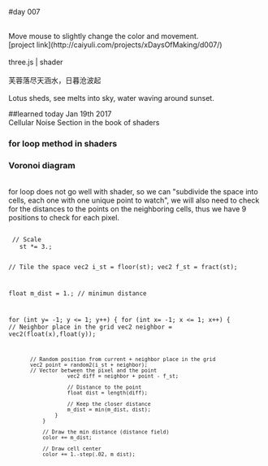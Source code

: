 #day 007

<br />
Move mouse to slightly change the color and movement.
<br />
[project link](http://caiyuli.com/projects/xDaysOfMaking/d007/)
 <br />
 <br />
three.js | shader
 <br />
 <br />
 芙蓉落尽天涵水，日暮沧波起
 <br />
 <br />
 Lotus sheds, see melts into sky, water waving around sunset.

##learned today
Jan 19th 2017
<br />
Cellular Noise Section in the book of shaders
<br />
### for loop method in shaders
### Voronoi diagram
<br />
for loop does not go well with shader, so we can "subdivide the space into cells, each one with one unique point to watch", we will also need to check for the distances to the points on the neighboring cells, thus we have 9 positions to check for each pixel.
 <br />
 <pre><code>
 // Scale
   st *= 3.;

   // Tile the space
   vec2 i_st = floor(st);
   vec2 f_st = fract(st);

   float m_dist = 1.;  // minimun distance

   for (int y= -1; y <= 1; y++) {
       for (int x= -1; x <= 1; x++) {
           // Neighbor place in the grid
           vec2 neighbor = vec2(float(x),float(y));

           // Random position from current + neighbor place in the grid
           vec2 point = random2(i_st + neighbor);
           // Vector between the pixel and the point
                       vec2 diff = neighbor + point - f_st;

                       // Distance to the point
                       float dist = length(diff);

                       // Keep the closer distance
                       m_dist = min(m_dist, dist);
                   }
               }

               // Draw the min distance (distance field)
               color += m_dist;

               // Draw cell center
               color += 1.-step(.02, m_dist);

 </code></pre>
 <br />
  <br />

